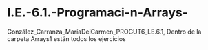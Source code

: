 # I.E.-6.1.-Programaci-n-Arrays-
González_Carranza_MaríaDelCarmen_PROGUT6_I.E.6.1,
Dentro de la carpeta Arrays1 están todos los ejercicios
